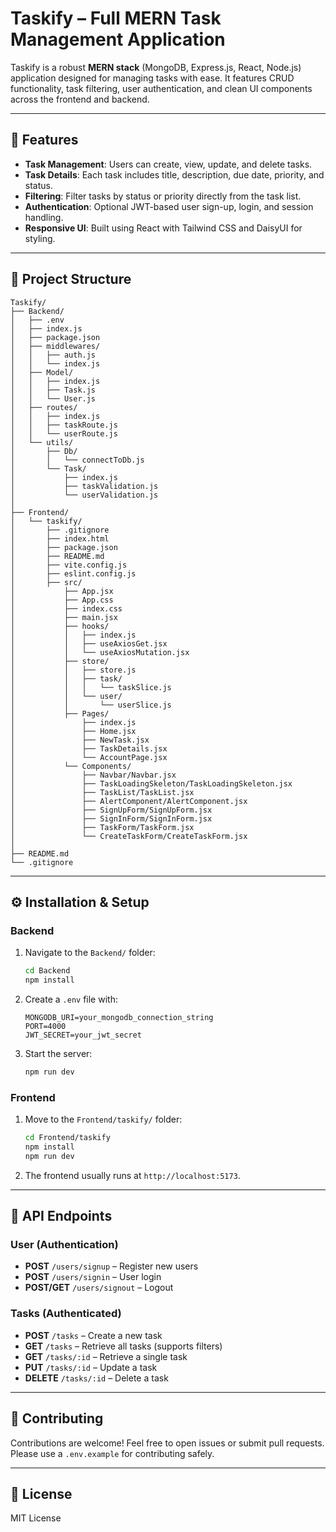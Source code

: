 # Taskify – Full MERN Task Management Application

Taskify is a robust **MERN stack** (MongoDB, Express.js, React, Node.js) application designed for managing tasks with ease. It features CRUD functionality, task filtering, user authentication, and clean UI components across the frontend and backend.

---

## 🚀 Features

- **Task Management**: Users can create, view, update, and delete tasks.
- **Task Details**: Each task includes title, description, due date, priority, and status.
- **Filtering**: Filter tasks by status or priority directly from the task list.
- **Authentication**: Optional JWT-based user sign-up, login, and session handling.
- **Responsive UI**: Built using React with Tailwind CSS and DaisyUI for styling.

---

## 📂 Project Structure

```
Taskify/
├── Backend/                      
│   ├── .env                      
│   ├── index.js                  
│   ├── package.json              
│   ├── middlewares/              
│   │   ├── auth.js               
│   │   └── index.js              
│   ├── Model/                    
│   │   ├── index.js              
│   │   ├── Task.js               
│   │   └── User.js               
│   ├── routes/                   
│   │   ├── index.js              
│   │   ├── taskRoute.js          
│   │   └── userRoute.js          
│   └── utils/                    
│       ├── Db/                   
│       │   └── connectToDb.js    
│       └── Task/                 
│           ├── index.js          
│           ├── taskValidation.js 
│           └── userValidation.js 
│
├── Frontend/
│   └── taskify/                  
│       ├── .gitignore            
│       ├── index.html            
│       ├── package.json          
│       ├── README.md             
│       ├── vite.config.js        
│       ├── eslint.config.js      
│       ├── src/
│           ├── App.jsx           
│           ├── App.css           
│           ├── index.css         
│           ├── main.jsx          
│           ├── hooks/            
│           │   ├── index.js      
│           │   ├── useAxiosGet.jsx
│           │   └── useAxiosMutation.jsx
│           ├── store/            
│           │   ├── store.js      
│           │   ├── task/         
│           │   │   └── taskSlice.js
│           │   └── user/         
│           │       └── userSlice.js
│           ├── Pages/
│               ├── index.js      
│               ├── Home.jsx      
│               ├── NewTask.jsx   
│               ├── TaskDetails.jsx
│               └── AccountPage.jsx
│           └── Components/
│               ├── Navbar/Navbar.jsx
│               ├── TaskLoadingSkeleton/TaskLoadingSkeleton.jsx
│               ├── TaskList/TaskList.jsx
│               ├── AlertComponent/AlertComponent.jsx
│               ├── SignUpForm/SignUpForm.jsx
│               ├── SignInForm/SignInForm.jsx
│               ├── TaskForm/TaskForm.jsx
│               └── CreateTaskForm/CreateTaskForm.jsx
│
├── README.md                    
└── .gitignore                   
```

---

## ⚙️ Installation & Setup

### Backend
1. Navigate to the `Backend/` folder:
   ```bash
   cd Backend
   npm install
   ```
2. Create a `.env` file with:
   ```
   MONGODB_URI=your_mongodb_connection_string
   PORT=4000
   JWT_SECRET=your_jwt_secret
   ```
3. Start the server:
   ```bash
   npm run dev
   ```

### Frontend
1. Move to the `Frontend/taskify/` folder:
   ```bash
   cd Frontend/taskify
   npm install
   npm run dev
   ```
2. The frontend usually runs at `http://localhost:5173`.

---

## 📌 API Endpoints

### User (Authentication)
- **POST** `/users/signup` – Register new users  
- **POST** `/users/signin` – User login  
- **POST/GET** `/users/signout` – Logout

### Tasks (Authenticated)
- **POST** `/tasks` – Create a new task  
- **GET** `/tasks` – Retrieve all tasks (supports filters)  
- **GET** `/tasks/:id` – Retrieve a single task  
- **PUT** `/tasks/:id` – Update a task  
- **DELETE** `/tasks/:id` – Delete a task

---

## 🤝 Contributing

Contributions are welcome! Feel free to open issues or submit pull requests. Please use a `.env.example` for contributing safely.

---

## 📜 License

MIT License
